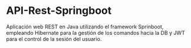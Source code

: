# API-Rest-Springboot

Aplicación web REST en Java utilizando el framework Sprinboot, empleando Hibernate para la gestión de los comandos hacia la DB y JWT para el control de la sesión del usuario.
